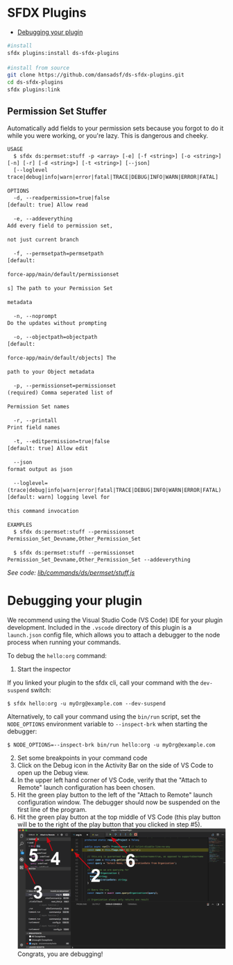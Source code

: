 SFDX Plugins
====================
<!-- [![Version](https://img.shields.io/npm/v/permSetStuffer.svg)](https://npmjs.org/package/permSetStuffer)
[![CircleCI](https://circleci.com/gh/dansadsf/permSetStuffer/tree/master.svg?style=shield)](https://circleci.com/gh/dansadsf/permSetStuffer/tree/master)
[![Appveyor CI](https://ci.appveyor.com/api/projects/status/github/dansadsf/permSetStuffer?branch=master&svg=true)](https://ci.appveyor.com/project/heroku/permSetStuffer/branch/master)
[![Codecov](https://codecov.io/gh/dansadsf/permSetStuffer/branch/master/graph/badge.svg)](https://codecov.io/gh/dansadsf/permSetStuffer)
[![Greenkeeper](https://badges.greenkeeper.io/dansadsf/permSetStuffer.svg)](https://greenkeeper.io/)
[![Known Vulnerabilities](https://snyk.io/test/github/dansadsf/permSetStuffer/badge.svg)](https://snyk.io/test/github/dansadsf/permSetStuffer)
[![Downloads/week](https://img.shields.io/npm/dw/permSetStuffer.svg)](https://npmjs.org/package/permSetStuffer)
[![License](https://img.shields.io/npm/l/permSetStuffer.svg)](https://github.com/dansadsf/permSetStuffer/blob/master/package.json) -->

<!-- toc -->
* [Debugging your plugin](#debugging-your-plugin)
<!-- tocstop -->

<!-- install -->
```bash
#install
sfdx plugins:install ds-sfdx-plugins

#install from source
git clone https://github.com/dansadsf/ds-sfdx-plugins.git
cd ds-sfdx-plugins
sfdx plugins:link
```
## Permission Set Stuffer

Automatically add fields to your permission sets because you forgot to do it while you were working, or you're lazy. 
This is dangerous and cheeky.

```
USAGE
  $ sfdx ds:permset:stuff -p <array> [-e] [-f <string>] [-o <string>] [-n] [-r] [-d <string>] [-t <string>] [--json] 
  [--loglevel trace|debug|info|warn|error|fatal|TRACE|DEBUG|INFO|WARN|ERROR|FATAL]

OPTIONS
  -d, --readpermission=true|false                                                   [default: true] Allow read

  -e, --addeverything                                                               Add every field to permission set,
                                                                                    not just current branch

  -f, --permsetpath=permsetpath                                                     [default:
                                                                                    force-app/main/default/permissionset
                                                                                    s] The path to your Permission Set
                                                                                    metadata

  -n, --noprompt                                                                    Do the updates without prompting

  -o, --objectpath=objectpath                                                       [default:
                                                                                    force-app/main/default/objects] The
                                                                                    path to your Object metadata

  -p, --permissionset=permissionset                                                 (required) Comma seperated list of
                                                                                    Permission Set names

  -r, --printall                                                                    Print field names

  -t, --editpermission=true|false                                                   [default: true] Allow edit

  --json                                                                            format output as json

  --loglevel=(trace|debug|info|warn|error|fatal|TRACE|DEBUG|INFO|WARN|ERROR|FATAL)  [default: warn] logging level for
                                                                                    this command invocation

EXAMPLES
  $ sfdx ds:permset:stuff --permissionset Permission_Set_Devname,Other_Permission_Set 
  
  $ sfdx ds:permset:stuff --permissionset Permission_Set_Devname,Other_Permission_Set --addeverything
```

_See code: [lib/commands/ds/permset/stuff.js](https://github.com/dansadsf/ds-sfdx-plugins/blob/v0.0.0/lib/commands/ds/permset/stuff.js)_
<!-- commandsstop -->
<!-- debugging-your-plugin -->
# Debugging your plugin
We recommend using the Visual Studio Code (VS Code) IDE for your plugin development. Included in the `.vscode` directory of this plugin is a `launch.json` config file, which allows you to attach a debugger to the node process when running your commands.

To debug the `hello:org` command: 
1. Start the inspector
  
If you linked your plugin to the sfdx cli, call your command with the `dev-suspend` switch: 
```sh-session
$ sfdx hello:org -u myOrg@example.com --dev-suspend
```
  
Alternatively, to call your command using the `bin/run` script, set the `NODE_OPTIONS` environment variable to `--inspect-brk` when starting the debugger:
```sh-session
$ NODE_OPTIONS=--inspect-brk bin/run hello:org -u myOrg@example.com
```

2. Set some breakpoints in your command code
3. Click on the Debug icon in the Activity Bar on the side of VS Code to open up the Debug view.
4. In the upper left hand corner of VS Code, verify that the "Attach to Remote" launch configuration has been chosen.
5. Hit the green play button to the left of the "Attach to Remote" launch configuration window. The debugger should now be suspended on the first line of the program. 
6. Hit the green play button at the top middle of VS Code (this play button will be to the right of the play button that you clicked in step #5).
<br><img src=".images/vscodeScreenshot.png" width="480" height="278"><br>
Congrats, you are debugging!
